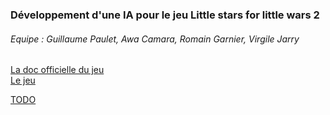 <h3>Développement d'une IA pour le jeu Little stars for little wars 2</h3>

<h6>Equipe : Guillaume Paulet, Awa Camara, Romain Garnier, Virgile Jarry</h6>

<a href="http://madoc.univ-nantes.fr/course/view.php?id=29903">La doc officielle du jeu</a><br/>
<a href="http://madoc.univ-nantes.fr/mod/url/view.php?id=217663">Le jeu</a>

<a href="TODO">TODO</a>